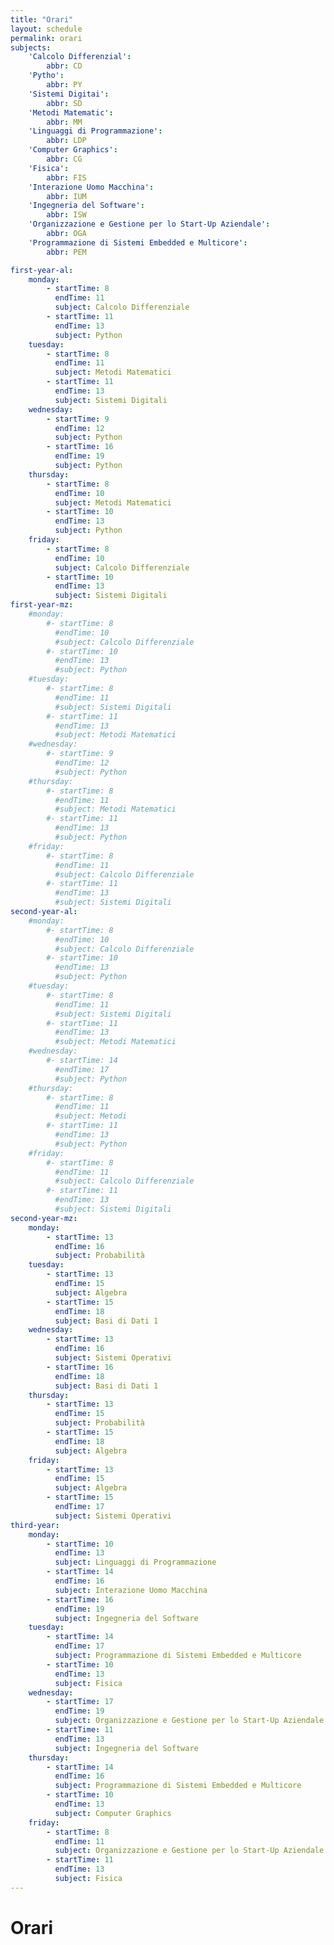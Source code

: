 ```yaml
---
title: "Orari"
layout: schedule
permalink: orari
subjects:
    'Calcolo Differenzial':
        abbr: CD
    'Pytho':
        abbr: PY 
    'Sistemi Digitai':
        abbr: SD
    'Metodi Matematic':
        abbr: MM
    'Linguaggi di Programmazione':
        abbr: LDP
    'Computer Graphics':
        abbr: CG
    'Fisica':
        abbr: FIS
    'Interazione Uomo Macchina':
        abbr: IUM
    'Ingegneria del Software':
        abbr: ISW
    'Organizzazione e Gestione per lo Start-Up Aziendale':
        abbr: OGA
    'Programmazione di Sistemi Embedded e Multicore':
        abbr: PEM

first-year-al:
    monday:
        - startTime: 8
          endTime: 11
          subject: Calcolo Differenziale
        - startTime: 11
          endTime: 13 
          subject: Python
    tuesday:
        - startTime: 8 
          endTime: 11
          subject: Metodi Matematici
        - startTime: 11 
          endTime: 13 
          subject: Sistemi Digitali
    wednesday:
        - startTime: 9
          endTime: 12
          subject: Python 
        - startTime: 16
          endTime: 19
          subject: Python
    thursday:
        - startTime: 8 
          endTime: 10
          subject: Metodi Matematici
        - startTime: 10
          endTime: 13 
          subject: Python
    friday:
        - startTime: 8 
          endTime: 10
          subject: Calcolo Differenziale
        - startTime: 10
          endTime: 13 
          subject: Sistemi Digitali
first-year-mz:
    #monday:
        #- startTime: 8
          #endTime: 10 
          #subject: Calcolo Differenziale
        #- startTime: 10 
          #endTime: 13 
          #subject: Python 
    #tuesday:
        #- startTime: 8 
          #endTime: 11 
          #subject: Sistemi Digitali 
        #- startTime: 11 
          #endTime: 13 
          #subject: Metodi Matematici
    #wednesday:
        #- startTime: 9
          #endTime: 12 
          #subject: Python
    #thursday:
        #- startTime: 8 
          #endTime: 11 
          #subject: Metodi Matematici 
        #- startTime: 11 
          #endTime: 13 
          #subject: Python
    #friday:
        #- startTime: 8 
          #endTime: 11 
          #subject: Calcolo Differenziale 
        #- startTime: 11 
          #endTime: 13 
          #subject: Sistemi Digitali
second-year-al:
    #monday:
        #- startTime: 8
          #endTime: 10 
          #subject: Calcolo Differenziale
        #- startTime: 10 
          #endTime: 13 
          #subject: Python
    #tuesday:
        #- startTime: 8 
          #endTime: 11 
          #subject: Sistemi Digitali 
        #- startTime: 11 
          #endTime: 13 
          #subject: Metodi Matematici
    #wednesday:
        #- startTime: 14
          #endTime: 17 
          #subject: Python 
    #thursday:
        #- startTime: 8 
          #endTime: 11 
          #subject: Metodi 
        #- startTime: 11 
          #endTime: 13 
          #subject: Python
    #friday:
        #- startTime: 8 
          #endTime: 11 
          #subject: Calcolo Differenziale
        #- startTime: 11 
          #endTime: 13 
          #subject: Sistemi Digitali
second-year-mz:
    monday:
        - startTime: 13
          endTime: 16
          subject: Probabilità
    tuesday:
        - startTime: 13
          endTime: 15
          subject: Algebra
        - startTime: 15
          endTime: 18
          subject: Basi di Dati 1
    wednesday:
        - startTime: 13
          endTime: 16
          subject: Sistemi Operativi
        - startTime: 16
          endTime: 18
          subject: Basi di Dati 1  
    thursday:
        - startTime: 13
          endTime: 15
          subject: Probabilità
        - startTime: 15
          endTime: 18
          subject: Algebra
    friday:
        - startTime: 13
          endTime: 15
          subject: Algebra
        - startTime: 15
          endTime: 17
          subject: Sistemi Operativi
third-year:
    monday:
        - startTime: 10
          endTime: 13 
          subject: Linguaggi di Programmazione
        - startTime: 14
          endTime: 16
          subject: Interazione Uomo Macchina
        - startTime: 16
          endTime: 19
          subject: Ingegneria del Software
    tuesday:
        - startTime: 14
          endTime: 17 
          subject: Programmazione di Sistemi Embedded e Multicore
        - startTime: 10 
          endTime: 13 
          subject: Fisica
    wednesday:
        - startTime: 17
          endTime: 19 
          subject: Organizzazione e Gestione per lo Start-Up Aziendale 
        - startTime: 11
          endTime: 13 
          subject: Ingegneria del Software
    thursday:
        - startTime: 14 
          endTime: 16 
          subject: Programmazione di Sistemi Embedded e Multicore
        - startTime: 10
          endTime: 13 
          subject: Computer Graphics
    friday:
        - startTime: 8
          endTime: 11 
          subject: Organizzazione e Gestione per lo Start-Up Aziendale 
        - startTime: 11 
          endTime: 13 
          subject: Fisica
---
```


# Orari
